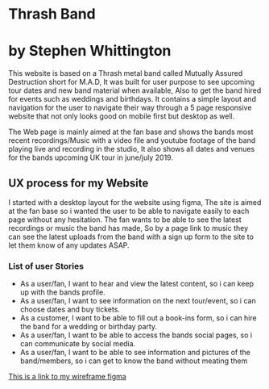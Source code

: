# Thrash Band

# by Stephen Whittington

This website is based on a Thrash metal band called Mutually Assured Destruction short for M.A.D, It was built for user purpose to see upcoming
tour dates and new band material when available, Also to get the band hired for events such as weddings and birthdays. It contains a simple layout and navigation
for the user to navigate their way through a 5 page responsive website that not only looks good on mobile first but desktop as well.

The Web page is mainly aimed at the fan base and shows the bands most recent recordings/Music with a video file and youtube footage of the band playing live and
recording in the studio, It also shows all dates and venues for the bands upcoming UK tour in june/july 2019. 

## UX process for my Website

I started with a desktop layout for the website using figma, The site is aimed at the fan base so i wanted the user to be able to navigate easily
to each page without any hesitation. The fan wants to be able to see the latest recordings or music the band has made, So by a page link to music they can see
the latest uploads from the band with a sign up form to the site to let them know of any updates ASAP.

### List of user Stories

* As a user/fan, I want to hear and view the latest content, so i can keep up with the bands profile.
* As a user/fan, I want to see information on the next tour/event, so i can choose dates and buy tickets.
* As a customer, I want to be able to fill out a book-ins form, so i can hire the band for a wedding or birthday party.
* As a user/fan, I want to be able to access the bands social pages, so i can communicate by social media.
* As a user/fan, I want to be able to see information and pictures of the band/members, so i can get to know the band without meating them

[This is a link to my wireframe figma](blob/master/assets/images/Stephen%20Wireframe.pdf)
